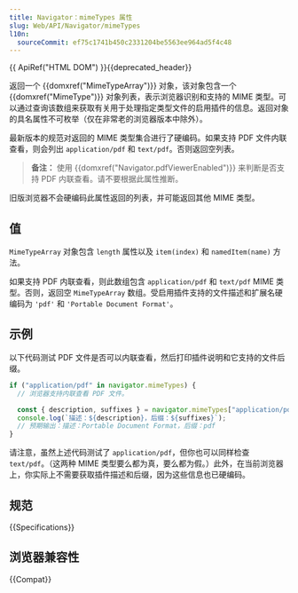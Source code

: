```yaml
---
title: Navigator：mimeTypes 属性
slug: Web/API/Navigator/mimeTypes
l10n:
  sourceCommit: ef75c1741b450c2331204be5563ee964ad5f4c48
---
```


{{ ApiRef("HTML DOM") }}{{deprecated_header}}

返回一个 {{domxref("MimeTypeArray")}} 对象，该对象包含一个 {{domxref("MimeType")}} 对象列表，表示浏览器识别和支持的 MIME 类型。可以通过查询该数组来获取有关用于处理指定类型文件的启用插件的信息。返回对象的具名属性不可枚举（仅在非常老的浏览器版本中除外）。

最新版本的规范对返回的 MIME 类型集合进行了硬编码。如果支持 PDF 文件内联查看，则会列出 `application/pdf` 和 `text/pdf`。否则返回空列表。

> **备注：** 使用 {{domxref("Navigator.pdfViewerEnabled")}} 来判断是否支持 PDF 内联查看。请不要根据此属性推断。

旧版浏览器不会硬编码此属性返回的列表，并可能返回其他 MIME 类型。

## 值

`MimeTypeArray` 对象包含 `length` 属性以及 `item(index)` 和 `namedItem(name)` 方法。

如果支持 PDF 内联查看，则此数组包含 `application/pdf` 和 `text/pdf` MIME 类型。否则，返回空 `MimeTypeArray` 数组。受启用插件支持的文件描述和扩展名硬编码为 `'pdf'` 和 `'Portable Document Format'`。

## 示例

以下代码测试 PDF 文件是否可以内联查看，然后打印插件说明和它支持的文件后缀。

```js
if ("application/pdf" in navigator.mimeTypes) {
  // 浏览器支持内联查看 PDF 文件。

  const { description, suffixes } = navigator.mimeTypes["application/pdf"];
  console.log(`描述：${description}，后缀：${suffixes}`);
  // 预期输出：描述：Portable Document Format，后缀：pdf
}
```

请注意，虽然上述代码测试了 `application/pdf`，但你也可以同样检查 `text/pdf`。（这两种 MIME 类型要么都为真，要么都为假。）此外，在当前浏览器上，你实际上不需要获取插件描述和后缀，因为这些信息也已硬编码。

## 规范

{{Specifications}}

## 浏览器兼容性

{{Compat}}
